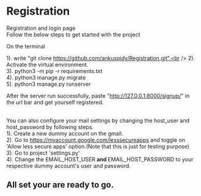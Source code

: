 # Registration
Registration and login page<br />
Follow the below steps to get started with the project<br />

On the terminal<br />

1). write "git clone https://github.com/ankuspidy/Registration.git".<br />
2). Activate the virtual environment.<br />
3). python3 -m pip -r requirements.txt<br />
4). python3 manage.py migrate<br />
5). python3 manage.py runserver<br />

After the server run successfully, paste "http://127.0.0.1:8000/signup/" in the url bar and get yourself registered.<br /><br />


You can also configure your mail settings by changing the host_user and host_password by following steps.<br />
1). Create a new dummy account on the gmail.<br />
2). Go to https://myaccount.google.com/lesssecureapps and toggle on 'Allow less secure apps' option.(Note that this is just for testing purpose)<br />
3). Go to project 'settings.py'<br />
4). Change the EMAIL_HOST_USER <b> and </b> EMAIL_HOST_PASSWORD to your respective dummy account's user and password.<br />

<h2>All set your are ready to go.</h2>




